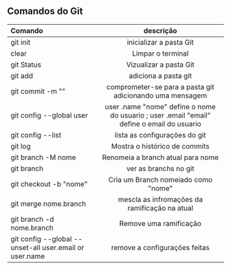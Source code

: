 ## Comandos do Git
| Comando | descrição|
|:--|:--:|
|git init|inicializar a pasta Git|
|clear|Limpar o terminal|
|git Status |Vizualizar a pasta Git|
|git add|adiciona a pasta git| 
|git commit -m ""|comprometer-se para a pasta git adicionando uma mensagem|
|git config --global user|user .name "nome" define o nome do usuario ; user .email "email" define o email do usuario|
|git config --list|lista as configurações do git|
|git log|Mostra o histórico de commits|
|git branch -M nome| Renomeia a branch atual para nome|
|git branch|ver as branchs no git|
|git checkout -b "nome"|Cria um Branch nomeiado como "nome"|
|git merge nome.branch|mescla as infromações da ramificação na atual|
|git branch -d nome.branch|Remove uma ramificação|
|git config --global --unset-all user.email or user.name|remove a configurações feitas|